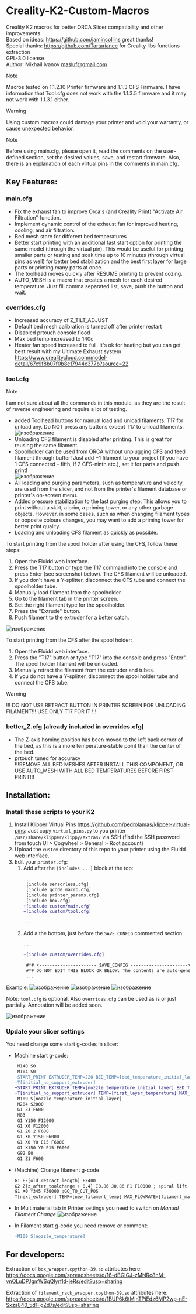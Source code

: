 # Creality-K2-Custom-Macros
Creality K2 macros for better ORCA Slicer compatibility and other improvements\
Based on ideas: https://github.com/jamincollins great thanks!\
Special thanks: https://github.com/Tartarianec for Creality libs functions extraction \
GPL-3.0 license\
Author: Mikhail Ivanov masluf@gmail.com 
> [!NOTE]
> Macros tested on 1.1.2.10 Printer firmware and 1.1.3 CFS Firmware.
> I have information that Tool.cfg does not work with the 1.1.3.5 firmware and it may not work with 1.1.3.1 either.

> [!WARNING]
> Using custom macros could damage your printer and void your warranty, or cause unexpected behavior.

> [!NOTE]
> Before using main.cfg, please open it, read the comments on the user-defined section, set the desired values, save, and restart firmware. 
> Also, there is an explanation of each virtual pins in the comments in main.cfg.

## Key Features:
### main.cfg
- Fix the exhaust fan to improve Orca's (and Creality Print) "Activate Air Filtration" function.
- Implement dynamic control of the exhaust fan for improved heating, cooling, and air filtration.
- Bed mesh store for different bed temperatures
- Better start printing with an additional fast start option for printing the same model (through the virtual pin). This would be useful for printing smaller parts or testing and soak time up to 10 minutes (through virtual pins as well) for better bed stabilization and the best first layer for large parts or printing many parts at once.
- The toolhead moves quickly after RESUME printing to prevent oozing.
- AUTO_MESH is a macro that creates a mesh for each desired temperature. Just fill comma separated list, save, push the button and wait. 

### overrides.cfg
- Increased accuracy of Z_TILT_ADJUST
- Default bed mesh calibration is turned off after printer restart
- Disabled prtouch console flood
- Max bed temp increased to 140c
- Heater fan speed increased to full. It's ok for heating but you can get best result with my Ultimate Exhaust system https://www.crealitycloud.com/model-detail/67c9f8b07f0b8c17944c377b?source=22
### tool.cfg
> [!NOTE]
> I am not sure about all the commands in this module, as they are the result of reverse engineering and require a lot of testing.

- added Toolhead buttons for manual load and unload filaments. T17 for unload any. Do NOT press any buttons except T17 to unload filaments. \
![изображение](https://github.com/user-attachments/assets/afea66c2-4f16-4baf-859d-b6a7c3ac8330)
- Unloading CFS filament is disabled after printing. This is great for reusing the same filament.
- Spoolholder can be used from ORCA without unplugging CFS and feed filament through buffer! Just add +1 filament to your project (if you have 1 CFS connected - fifth, if 2 CFS-ninth etc.), set it for parts and push print! \
![изображение](https://github.com/user-attachments/assets/f3d3497c-8c7c-4c29-9110-13ea197c1ac1)
- All loading and purging parameters, such as temperature and velocity, are used from the slicer, and not from the printer's filament database or printer's on-screen menu.
- Added pressure stabilization to the last purging step. This allows you to print without a skirt, a brim, a priming tower, or any other garbage objects. However, in some cases, such as when changing filament types or opposite colours changes, you may want to add a priming tower for better print quality.
- Loading and unloading CFS filament as quickly as possible.

To start printing from the spool holder after using the CFS, follow these steps:
1. Open the Fluidd web interface.
2. Press the T17 button or type the T17 command into the console and press Enter (see screenshot below). The CFS filament will be unloaded. 
3. If you don't have a Y-splitter, disconnect the CFS tube and connect the spoolholder tube. 
4. Manually load filament from the spoolholder. 
5. Go to the filament tab in the printer screen. 
6. Set the right filament type for the spoolholder. 
7. Press the "Extrude" button. 
8. Push filament to the extruder for a better catch.

![изображение](https://github.com/user-attachments/assets/ba56b4d1-2272-4d52-b366-ec12b5d96024) 

To start printing from the CFS after the spool holder:
1. Open the Fluidd web interface.
2. Press the "T17" button or type "T17" into the console and press "Enter". The spool holder filament will be unloaded.
3. Manually retract the filament from the extruder and tubes.
4. If you do not have a Y-splitter, disconnect the spool holder tube and connect the CFS tube.

> [!WARNING]
> !!! DO NOT USE RETRACT BUTTON IN PRINTER SCREEN FOR UNLOADING FILAMENT!!! USE ONLY T17 FOR IT !!!

### better_Z.cfg (already included in overrides.cfg)
- The Z-axis homing position has been moved to the left back corner of the bed, as this is a more temperature-stable point than the center of the bed.
- prtouch tuned for accuracy \
!!!REMOVE ALL BED MESHES AFTER INSTALL THIS COMPONENT, OR USE AUTO_MESH WITH ALL BED TEMPERATURES BEFORE FIRST PRINT!!!

## Installation:

### Install these scripts to your K2

 1. Install Klipper Virtual Pins https://github.com/pedrolamas/klipper-virtual-pins: Just copy `virtual_pins.py` to you printer `/usr/share/klipper/klippy/extras/` via SSH (find the SSH password from touch UI > Cogwheel > General > Root account)
 1. Upload the `custom` directory of this repo to your printer using the Fluidd web interface.
 1. Edit your `printer.cfg`:
     1. Add after the `[includes ...]` block at the top:
        ```diff
        ...
         [include sensorless.cfg]
         [include gcode_macro.cfg]
         [include printer_params.cfg]
         [include box.cfg]
        +[include custom/main.cfg]
        +[include custom/tool.cfg]

        ...
        ```
     1. Add a the bottom, just before the `SAVE_CONFIG` commented section:
        ```diff
        ...

        +[include custom/overrides.cfg]

         #*# <---------------------- SAVE_CONFIG ---------------------->
         #*# DO NOT EDIT THIS BLOCK OR BELOW. The contents are auto-generated.
         ...
        ```

Example:
![изображение](https://github.com/user-attachments/assets/d2adb77c-587f-4844-a844-545f4fd42174)
![изображение](https://github.com/user-attachments/assets/9f2b6c62-a756-42e8-a3e8-70fc86d4d4e8)
![изображение](https://github.com/user-attachments/assets/aa353b06-e271-4759-b018-69a6830509f7)

Note: `tool.cfg` is optional. Also `overrides.cfg` can be used as is or just partially. Annotation will be added soon.

![изображение](https://github.com/user-attachments/assets/331bd7bf-287d-4d6c-9f20-7ea7645a218d)

### Update your slicer settings

You need change some start g-codes in slicer:

  - Machine start g-code:  
    ```diff
     M140 S0
     M104 S0 
    -START_PRINT EXTRUDER_TEMP=220 BED_TEMP=[bed_temperature_initial_layer_single]
    -T[initial_no_support_extruder]
    +START_PRINT EXTRUDER_TEMP=[nozzle_temperature_initial_layer] BED_TEMP=[bed_temperature_initial_layer_single] CHAMBER_TEMP=[overall_chamber_temperature]
    +T[initial_no_support_extruder] TEMP=[first_layer_temperature] MAX_FLOWRATE=[filament_max_volumetric_speed] FILAMENT_TYPE=[filament_type]
     M109 S[nozzle_temperature_initial_layer]
     M204 S2000
     G1 Z3 F600
     M83
     G1 Y150 F12000
     G1 X0 F12000
     G1 Z0.2 F600
     G1 X0 Y150 F6000
     G1 X0 Y0 E15 F6000
     G1 X150 Y0 E15 F6000
     G92 E0
     G1 Z1 F600
    ```

  - (Machine) Change filament g-code
    ```diff
    G1 E-[old_retract_length] F2400
    G2 Z{z_after_toolchange + 0.4} I0.86 J0.86 P1 F10000 ; spiral lift a little from second lift
    G1 X0 Y345 F30000 ;GO_TO_CUT_POS
    T[next_extruder] TEMP=[new_filament_temp] MAX_FLOWRATE=[filament_max_volumetric_speed]  FILAMENT_TYPE=[filament_type]
    ```

  - In Multimaterial tab in Printer settings you need to switch on *Manual Filament Change*
    ![изображение](https://github.com/user-attachments/assets/c69695b4-2daa-42a4-8690-5e2150cb7631)   

  - In Filament start g-code you need remove or comment:
    ```diff
    -M109 S[nozzle_temperature]
    ```

## For developers:
Extraction of `box_wrapper.cpython-39.so` attributes here:  
https://docs.google.com/spreadsheets/d/16-dBGIGJ-zMNRc8hM-vnQLuDPJgmWSqQlyrfId-jeRs/edit?usp=sharing  

Extraction of `filament_rack_wrapper.cpython-39.so` attributes here:  
https://docs.google.com/spreadsheets/d/1BUP6k6tMjnTPiEdz6MP2wp-nE-Sxzs840_5d1FgZd7s/edit?usp=sharing  
